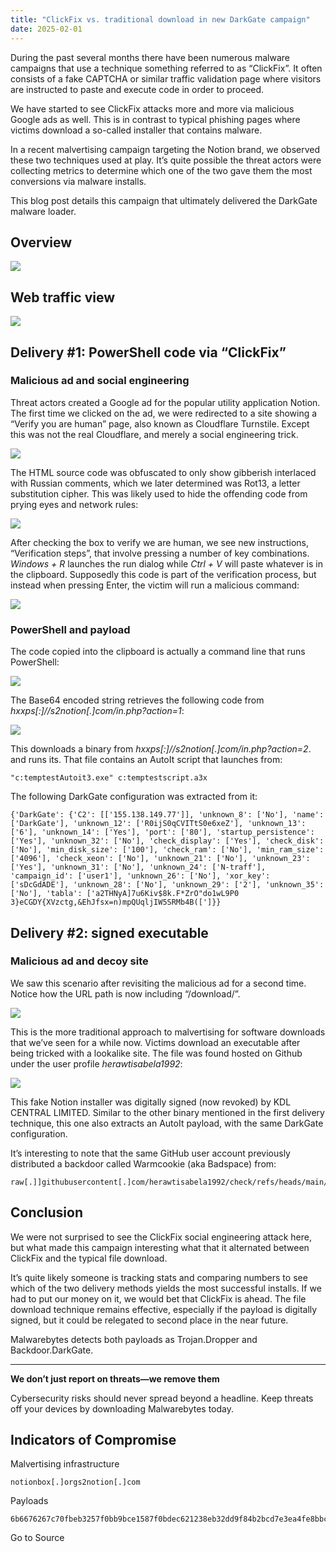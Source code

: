```yaml
---
title: "ClickFix vs. traditional download in new DarkGate campaign"
date: 2025-02-01
---
```


During the past several months there have been numerous malware campaigns that use a technique something referred to as “ClickFix”. It often consists of a fake CAPTCHA or similar traffic validation page where visitors are instructed to paste and execute code in order to proceed.

We have started to see ClickFix attacks more and more via malicious Google ads as well. This is in contrast to typical phishing pages where victims download a so-called installer that contains malware.

In a recent malvertising campaign targeting the Notion brand, we observed these two techniques used at play. It’s quite possible the threat actors were collecting metrics to determine which one of the two gave them the most conversions via malware installs.

This blog post details this campaign that ultimately delivered the DarkGate malware loader.

## Overview

![](https://www.malwarebytes.com/wp-content/uploads/sites/2/2025/01/image_ac5d87.png)

## Web traffic view

![](https://www.malwarebytes.com/wp-content/uploads/sites/2/2025/01/image_4a6cf7.png)

## Delivery #1: PowerShell code via “ClickFix”

### Malicious ad and social engineering

Threat actors created a Google ad for the popular utility application Notion. The first time we clicked on the ad, we were redirected to a site showing a “Verify you are human” page, also known as Cloudflare Turnstile. Except this was not the real Cloudflare, and merely a social engineering trick.

![](https://www.malwarebytes.com/wp-content/uploads/sites/2/2025/01/image_832429.png?w=1024)

The HTML source code was obfuscated to only show gibberish interlaced with Russian comments, which we later determined was Rot13, a letter substitution cipher. This was likely used to hide the offending code from prying eyes and network rules:

![](https://www.malwarebytes.com/wp-content/uploads/sites/2/2025/01/image_92069d.png)

After checking the box to verify we are human, we see new instructions, “Verification steps”, that involve pressing a number of key combinations. _Windows + R_ launches the run dialog while _Ctrl + V_ will paste whatever is in the clipboard. Supposedly this code is part of the verification process, but instead when pressing Enter, the victim will run a malicious command:

![](https://www.malwarebytes.com/wp-content/uploads/sites/2/2025/01/image_523d04.png)

### PowerShell and payload

The code copied into the clipboard is actually a command line that runs PowerShell:

![](https://www.malwarebytes.com/wp-content/uploads/sites/2/2025/01/image_7ca93a.png)

The Base64 encoded string retrieves the following code from _hxxps\[:\]//s2notion\[.\]com/in.php?action=1_:

![](https://www.malwarebytes.com/wp-content/uploads/sites/2/2025/01/image_08b601.png)

This downloads a binary from _hxxps\[:\]//s2notion\[.\]com/in.php?action=2_. and runs its. That file contains an AutoIt script that launches from:

```
"c:temptestAutoit3.exe" c:temptestscript.a3x
```

The following DarkGate configuration was extracted from it:

```
{'DarkGate': {'C2': [['155.138.149.77']], 'unknown_8': ['No'], 'name': ['DarkGate'], 'unknown_12': ['R0ijS0qCVITtS0e6xeZ'], 'unknown_13': ['6'], 'unknown_14': ['Yes'], 'port': ['80'], 'startup_persistence': ['Yes'], 'unknown_32': ['No'], 'check_display': ['Yes'], 'check_disk': ['No'], 'min_disk_size': ['100'], 'check_ram': ['No'], 'min_ram_size': ['4096'], 'check_xeon': ['No'], 'unknown_21': ['No'], 'unknown_23': ['Yes'], 'unknown_31': ['No'], 'unknown_24': ['N-traff'], 'campaign_id': ['user1'], 'unknown_26': ['No'], 'xor_key': ['sDcGdADE'], 'unknown_28': ['No'], 'unknown_29': ['2'], 'unknown_35': ['No'], 'tabla': ['a2THNyA]7u6Kiv$8k.F*ZrO"do1wL9P0 3}eCGDY{XVzctg,&EhJfsx=n)mpQUqljIW5SRMb4B([']}}
```

## Delivery #2: signed executable

### Malicious ad and decoy site

We saw this scenario after revisiting the malicious ad for a second time. Notice how the URL path is now including “/download/”.

![](https://www.malwarebytes.com/wp-content/uploads/sites/2/2025/01/image_ef9508.png?w=1024)

This is the more traditional approach to malvertising for software downloads that we’ve seen for a while now. Victims download an executable after being tricked with a lookalike site. The file was found hosted on Github under the user profile _herawtisabela1992_:

![](https://www.malwarebytes.com/wp-content/uploads/sites/2/2025/01/image_e3dbfc.png)

This fake Notion installer was digitally signed (now revoked) by KDL CENTRAL LIMITED. Similar to the other binary mentioned in the first delivery technique, this one also extracts an AutoIt payload, with the same DarkGate configuration.

It’s interesting to note that the same GitHub user account previously distributed a backdoor called Warmcookie (aka Badspace) from:

```
raw[.]]githubusercontent[.]com/herawtisabela1992/check/refs/heads/main/920836164_x64.exe
```

## Conclusion

We were not surprised to see the ClickFix social engineering attack here, but what made this campaign interesting what that it alternated between ClickFix and the typical file download.

It’s quite likely someone is tracking stats and comparing numbers to see which of the two delivery methods yields the most successful installs. If we had to put our money on it, we would bet that ClickFix is ahead. The file download technique remains effective, especially if the payload is digitally signed, but it could be relegated to second place in the near future.

Malwarebytes detects both payloads as Trojan.Dropper and Backdoor.DarkGate.

* * *

**We don’t just report on threats—we remove them**

Cybersecurity risks should never spread beyond a headline. Keep threats off your devices by downloading Malwarebytes today.

## Indicators of Compromise

Malvertising infrastructure

```
notionbox[.]orgs2notion[.]com
```

Payloads

```
6b6676267c70fbeb3257f0bb9bce1587f0bdec621238eb32dd9f84b2bcd7e3ea4fe8bbc88d7a8cc0eec24bd74951f1f00b5127e3899ae53de8dabd6ff417e6db
```

Go to Source
